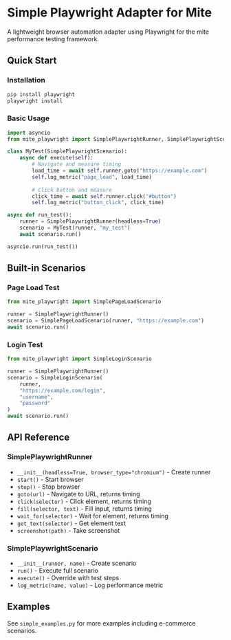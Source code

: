 # Simple Playwright Adapter for Mite

A lightweight browser automation adapter using Playwright for the mite performance testing framework.

## Quick Start

### Installation

```bash
pip install playwright
playwright install
```

### Basic Usage

```python
import asyncio
from mite_playwright import SimplePlaywrightRunner, SimplePlaywrightScenario

class MyTest(SimplePlaywrightScenario):
    async def execute(self):
        # Navigate and measure timing
        load_time = await self.runner.goto("https://example.com")
        self.log_metric("page_load", load_time)
        
        # Click button and measure
        click_time = await self.runner.click("#button")
        self.log_metric("button_click", click_time)

async def run_test():
    runner = SimplePlaywrightRunner(headless=True)
    scenario = MyTest(runner, "my_test")
    await scenario.run()

asyncio.run(run_test())
```

## Built-in Scenarios

### Page Load Test
```python
from mite_playwright import SimplePageLoadScenario

runner = SimplePlaywrightRunner()
scenario = SimplePageLoadScenario(runner, "https://example.com")
await scenario.run()
```

### Login Test
```python
from mite_playwright import SimpleLoginScenario

runner = SimplePlaywrightRunner()
scenario = SimpleLoginScenario(
    runner, 
    "https://example.com/login", 
    "username", 
    "password"
)
await scenario.run()
```

## API Reference

### SimplePlaywrightRunner

- `__init__(headless=True, browser_type="chromium")` - Create runner
- `start()` - Start browser
- `stop()` - Stop browser  
- `goto(url)` - Navigate to URL, returns timing
- `click(selector)` - Click element, returns timing
- `fill(selector, text)` - Fill input, returns timing
- `wait_for(selector)` - Wait for element, returns timing
- `get_text(selector)` - Get element text
- `screenshot(path)` - Take screenshot

### SimplePlaywrightScenario

- `__init__(runner, name)` - Create scenario
- `run()` - Execute full scenario
- `execute()` - Override with test steps
- `log_metric(name, value)` - Log performance metric

## Examples

See `simple_examples.py` for more examples including e-commerce scenarios.